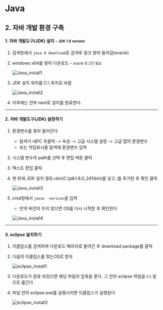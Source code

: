 # Java

## 2. 자바 개발 환경 구축

#### 1. 자바 개발도구(JDK) 설치 - <small>JDK 1.8 version</small>

1. 검색창에서 `java 8 download`로 검색후 링크 찾아 들어감(oracle)

2. windows x64를 찾아 다운로드 - <small>oracle 로그인 필요</small>

   ![Java_install1](https://user-images.githubusercontent.com/20276476/76185890-ec810300-6213-11ea-8a8c-a3debce5fe7c.png)

3. JDK 설치 위치를 C:\ 위치로 바꿈

   ![Java_install2](https://user-images.githubusercontent.com/20276476/76186494-d70cd880-6215-11ea-868e-d689d312c7cd.png)



4. 이후에는 전부 next로 설치를 완료한다.



*****



#### 2. 자바 개발도구(JDK) 설정하기

1. 환경변수를 찾아 들어간다
   * 탐색기 내PC 우클릭 -> 속성 -> 고급 시스템 설정 -> 고급 탭의 환경변수
   * 또는 작업표시줄 탐색에 환경변수 입력



2. 시스템 변수의 path를 선택 후 편집 버튼 클릭

3. 텍스트 편집 클릭

4. 맨 뒤에 JDK 설치 경로+bin(C:\jdk1.8.0_241\bin)를 넣고 ;를 추가한 후 확인 클릭

   ![Java_install3](https://user-images.githubusercontent.com/20276476/76187223-218f5480-6218-11ea-8b2f-ac8899925a55.png)

   

5. cmd창에서 `javac -version`을 입력 

   * 만약 버전이 뜨지 않으면 OS를 다시 시작한 후 확인한다

   ![Java_install4](https://user-images.githubusercontent.com/20276476/76187206-16d4bf80-6218-11ea-83d7-962db4362555.png)



*****



#### 3. eclipse 설치하기

1. 이클립스를 검색하여 다운로드 페이지로 들어간 후 download package를 클릭

2. 다음의 이클립스를 맞는OS로 받자

   ![eclipse_install1](https://user-images.githubusercontent.com/20276476/76187704-636cca80-6219-11ea-968c-049b2d52a124.png)

3. 다운로드가 완료 되었으면 해당 파일의 압축을 푼다. 그 안의 eclipse 파일을 c:\ 밑으로 옮긴다

4. 파일 안의 eclipse.exe를 실행시키면 이클립스가 실행된다

   ![eclipse_install2](https://user-images.githubusercontent.com/20276476/76188106-982d5180-621a-11ea-8724-115045db837b.png)